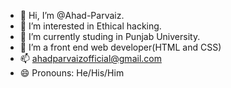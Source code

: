- 👋 Hi, I’m @Ahad-Parvaiz.
- 👀 I’m interested in Ethical hacking.
- 🌱 I’m currently studing in Punjab University.
- 💞️ I’m a front end web developer(HTML and CSS)
- 📫 ahadparvaizofficial@gmail.com
- 😄 Pronouns: He/His/Him
